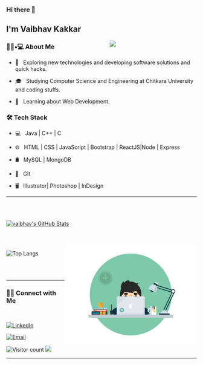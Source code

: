 ### Hi there 👋<h2> I'm Vaibhav Kakkar</h2>

<img align='right' src="https://media.giphy.com/media/M9gbBd9nbDrOTu1Mqx/giphy.gif" width="230">

<h3> 👨🏻•💻 About Me </h3>



- 🤔 &nbsp; Exploring new technologies and developing software solutions and quick hacks.

- 🎓 &nbsp; Studying Computer Science and Engineering at Chitkara University and coding stuffs.

- 🌱 &nbsp; Learning about Web Development.





<h3>🛠 Tech Stack</h3>



- 💻 &nbsp; Java | C++ | C 

- 🌐 &nbsp; HTML | CSS | JavaScript | Bootstrap | ReactJS|Node | Express



- 🛢 &nbsp; MySQL | MongoDB

- 🔧 &nbsp; Git 

- 🖥 &nbsp; Illustrator| Photoshop | InDesign







<hr>



<br/><br/>

[![vaibhav's GitHub Stats](https://github-readme-stats.vercel.app/api?username=vaibhavkakkar15&show_icons=true)](https://github.com/vaibhavkakkar15)

<br/>

<br/>

<img src="https://github.com/nirala69/nirala69/blob/master/70804f7e25b11f29db904f2fa7b4cd9d.gif" width="350" align='right'>

![Top Langs](https://github-readme-stats.vercel.app/api/top-langs/?username=vaibhavkakkar15&show_icons=true)

<br><br>



<hr>



<h3> 🤝🏻 Connect with Me </h3>

<br>



<p align="center">

<!-- <a href="https://shivammalpani.netlify.app/"><img alt="Website" src="https://img.shields.io/badge/shivammalpani.netlify.app-black?style=flat-square&logo=google-chrome"></a> -->

<a href="https://www.linkedin.com/in/vaibhavkakkar15/"><img alt="LinkedIn" src="https://img.shields.io/badge/LinkedIn-vaibhavkakkar15-blue?style=flat-square&logo=linkedin"></a>

<!-- <a href="https://www.instagram.com/i__disbalance/"><img alt="Instagram" src="https://img.shields.io/badge/Instagram-i__disbalance-black?style=flat-square&logo=instagram"></a>
 -->
<a href="mailto:developervaibhav15@gmail.com"><img alt="Email" src="https://img.shields.io/badge/Email-developervaibhav15-blue?style=flat-square&logo=gmail"></a>

</p>





![Visitor count](https://visitor-badge.laobi.icu/badge?page_id=vaibhavkakkar15.vaibhavkakkar15)   <img src="https://media.giphy.com/media/dxn6fRlTIShoeBr69N/giphy.gif" width="30">





<hr>


